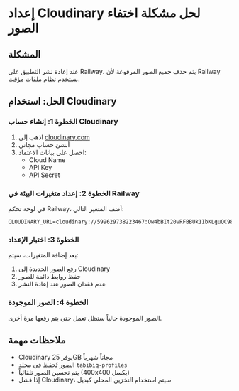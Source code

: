 # إعداد Cloudinary لحل مشكلة اختفاء الصور

## المشكلة
عند إعادة نشر التطبيق على Railway، يتم حذف جميع الصور المرفوعة لأن Railway يستخدم نظام ملفات مؤقت.

## الحل: استخدام Cloudinary

### الخطوة 1: إنشاء حساب Cloudinary
1. اذهب إلى [cloudinary.com](https://cloudinary.com)
2. أنشئ حساب مجاني
3. احصل على بيانات الاعتماد:
   - Cloud Name
   - API Key
   - API Secret

### الخطوة 2: إعداد متغيرات البيئة في Railway
في لوحة تحكم Railway، أضف المتغير التالي:

```
CLOUDINARY_URL=cloudinary://599629738223467:Ow4bBIt20vRFBBUk1IbKLguQC98@dfbfb5r7q
```

### الخطوة 3: اختبار الإعداد
بعد إضافة المتغيرات، سيتم:
1. رفع الصور الجديدة إلى Cloudinary
2. حفظ روابط دائمة للصور
3. عدم فقدان الصور عند إعادة النشر

### الخطوة 4: الصور الموجودة
الصور الموجودة حالياً ستظل تعمل حتى يتم رفعها مرة أخرى.

## ملاحظات مهمة
- Cloudinary يوفر 25GB مجاناً شهرياً
- الصور تُحفظ في مجلد `tabibiq-profiles`
- يتم تحسين الصور تلقائياً (400x400 بكسل)
- إذا فشل Cloudinary، سيتم استخدام التخزين المحلي كبديل 